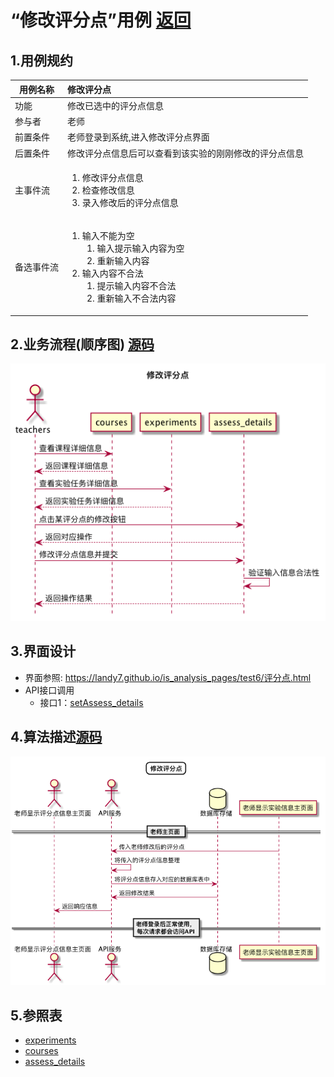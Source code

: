 # “修改评分点”用例 [返回](../README.md)

## 1.用例规约

|用例名称|修改评分点|
|-------|:-------------|
|功能|修改已选中的评分点信息|
|参与者|老师|
|前置条件|老师登录到系统,进入修改评分点界面|
|后置条件|修改评分点信息后可以查看到该实验的刚刚修改的评分点信息|
|主事件流|<ol><li>修改评分点信息</li><li>检查修改信息</li><li>录入修改后的评分点信息</li></ol>|
|备选事件流|<ol><li>输入不能为空<ol><li>输入提示输入内容为空</li><li>重新输入内容</li></ol></li><li>输入内容不合法<ol><li>提示输入内容不合法</li><li>重新输入不合法内容</li></ol></li></ol>|



## 2.业务流程(顺序图) [源码](../sequence/修改评分点.md)
![修改评分点](/out/test6/sequence/修改评分点/修改评分点.png)

## 3.界面设计
- 界面参照: https://landy7.github.io/is_analysis_pages/test6/评分点.html
- API接口调用
    - 接口1：[setAssess_details](../接口/setAssess_details.md)

## 4.算法描述[源码](../sequence/修改评分点1.md)
![修改评分点](/out/test6/sequence/修改评分点1/修改评分点1.png)


## 5.参照表
- [experiments](../数据库设计.md/#experiments)
- [courses](../数据库设计.md/#courses)
- [assess_details](../数据库设计.md/#assess_details)
